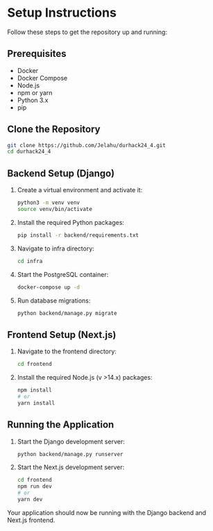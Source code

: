 # Setup Instructions

Follow these steps to get the repository up and running:

## Prerequisites

- Docker
- Docker Compose
- Node.js
- npm or yarn
- Python 3.x
- pip

## Clone the Repository

```bash
git clone https://github.com/Jelahu/durhack24_4.git
cd durhack24_4
```

## Backend Setup (Django)

1. Create a virtual environment and activate it:

   ```bash
   python3 -m venv venv
   source venv/bin/activate
   ```

2. Install the required Python packages:

   ```bash
   pip install -r backend/requirements.txt
   ```

3. Navigate to infra directory:

   ```bash
   cd infra
   ```

4. Start the PostgreSQL container:

   ```bash
   docker-compose up -d
   ```

5. Run database migrations:

   ```bash
   python backend/manage.py migrate
   ```

## Frontend Setup (Next.js)

1. Navigate to the frontend directory:

   ```bash
   cd frontend
   ```

2. Install the required Node.js (v >14.x) packages:

   ```bash
   npm install
   # or
   yarn install
   ```

## Running the Application

1. Start the Django development server:

   ```bash
   python backend/manage.py runserver
   ```

2. Start the Next.js development server:

   ```bash
   cd frontend
   npm run dev
   # or
   yarn dev
   ```

Your application should now be running with the Django backend and Next.js frontend.
